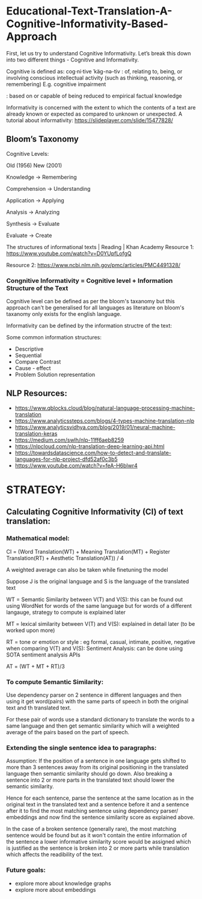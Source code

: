 # Educational-Text-Translation-A-Cognitive-Informativity-Based-Approach

First, let us try to understand Cognitive Informativity. Let’s break this down into two different things - Cognitive and Informativity. 

Cognitive is defined as:
cog·​ni·​tive ˈkäg-nə-tiv 
: of, relating to, being, or involving conscious intellectual activity (such as thinking, reasoning, or remembering)
E.g. cognitive impairment

: based on or capable of being reduced to empirical factual knowledge

Informativity is concerned with the extent to which the contents of a text are already known or expected as compared to unknown or unexpected.
A tutorial about informativity:
https://slideplayer.com/slide/15477828/

## Bloom’s Taxonomy

Cognitive Levels:

Old (1956)        New (2001)

Knowledge → Remembering


Comprehension → Understanding


Application → Applying


Analysis → Analyzing


Synthesis → Evaluate


Evaluate → Create 

The structures of informational texts | Reading | Khan Academy
Resource 1: https://www.youtube.com/watch?v=D0YUpfLofgQ

Resource 2: https://www.ncbi.nlm.nih.gov/pmc/articles/PMC4491328/

### Congnitive Informativity = Cognitive level + Information Structure of the Text
Cognitive level can be defined as per the bloom's taxanomy but this approach can't be generalised for all languages as literature on bloom's taxanomy only exists for the english language. 

Informativity can be defined by the information structre of the text:

Some common information structures:
- Descriptive
- Sequential
- Compare Contrast
- Cause - effect
- Problem Solution representation

## NLP Resources:
- https://www.qblocks.cloud/blog/natural-language-processing-machine-translation
- https://www.analyticssteps.com/blogs/4-types-machine-translation-nlp
- https://www.analyticsvidhya.com/blog/2019/01/neural-machine-translation-keras
- https://medium.com/swlh/nlp-11ff6aeb8259
- https://nlpcloud.com/nlp-translation-deep-learning-api.html
-  https://towardsdatascience.com/how-to-detect-and-translate-languages-for-nlp-project-dfd52af0c3b5
-  https://www.youtube.com/watch?v=feA-H6blwr4


# STRATEGY:
## Calculating Cognitive Informativity (CI) of text translation:
### Mathematical model:

CI = (Word Translation(WT) + Meaning Translation(MT) + Register Translation(RT) + Aesthetic Translation(AT)) / 4

A weighted average can also be taken while finetuning the model

Suppose J is the original language and S is the language of the translated text

WT = Semantic Similarity between V(T) and V(S): this can be found out using WordNet for words of the same language but for words of a different langauge, strategy to compute is explained later

MT = lexical similarity between V(T) and V(S): explained in detail later (to be worked upon more)

RT = tone or emotion or style : eg formal, casual, intimate, positive, negative when comparing V(T) and V(S): Sentiment Analysis: can be done using SOTA sentiment analysis APIs

AT = (WT + MT + RT)/3

### To compute Semantic Similarity:
Use dependency parser on 2 sentence in different languages and then using it get word(pairs) with the same parts of speech in both the original text and th translated text.

For these pair of words use a standard dictionary to translate the words to a same language and then get semantic similarity which will a weighted average of the pairs based on the part of speech.

### Extending the single sentence idea to paragraphs:
Assumption: If the position of a sentence in one language gets shifted to more than 3 sentences away from its original positioning in the translated language then semantic similarity should go down. Also breaking a sentence into 2 or more parts in the translated text should lower the semantic similarity.

Hence for each sentence, parse the sentence at the same location as in the original text in the translated text and a sentence before it and a sentence after it to find the most matching sentence using dependency parser/ embeddings and now find the sentence similarity score as explained above.

In the case of a broken sentence (generally rare), the most matching sentence would be found but as it won't contain the entire information of the sentence a lower informative similarity score would be assigned which is justified as the sentence is broken into 2 or more parts while translation which affects the readibility of the text.

### Future goals:
- explore more about knowledge graphs
- explore more about embeddings
